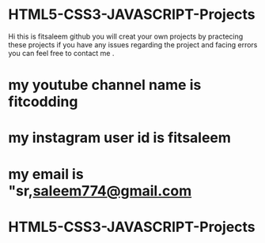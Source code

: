 # HTML5-CSS3-JAVASCRIPT-Projects
Hi this is fitsaleem github 
you will creat your own projects by practecing these projects 
if you have any issues regarding the project and facing errors you can feel free to contact me .
# my youtube channel name is fitcodding 
# my instagram user id is fitsaleem 
# my email is "sr,saleem774@gmail.com
# HTML5-CSS3-JAVASCRIPT-Projects
